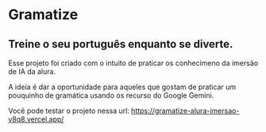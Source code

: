
# Gramatize
## Treine o seu português enquanto se diverte.
Esse projeto foi criado com o intuito de praticar os conhecimeno da imersão de IA da alura.

A ideia é dar a oportunidade para aqueles que gostam de praticar um pouquinho de gramática usando os recurso do Google Gemini.

Você pode testar o projeto nessa url: https://gramatize-alura-imersao-v8q8.vercel.app/